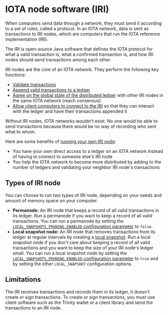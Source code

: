 # IOTA node software (IRI)

When computers send data through a network, they must send it according to a set of rules, called a protocol. In an IOTA network, data is sent as transactions to IRI nodes, which are computers that run the IOTA reference implementation (IRI).

The IRI is open-source Java software that defines the IOTA protocol for what a valid transaction is, what a confirmed transaction is, and how IRI nodes should send transactions among each other.

IRI nodes are the core of an IOTA network. They perform the following key functions:

- [Validate transactions](concepts/transaction-validation.md)
- [Append valid transactions to a ledger](concepts/the-distributed-ledger.md)
- [Agree on the global state of the distributed ledger](concepts/the-distributed-ledger.md) with other IRI nodes in the same IOTA network (reach consensus)
- [Allow client computers to connect to the IRI](how-to-guides/interacting-with-the-iri.md) so that they can interact with the ledger and have their transactions appended it

Without IRI nodes, IOTA networks wouldn't exist. No one would be able to send transactions because there would be no way of recording who sent what to whom.

Here are some benefits of [running your own IRI node](how-to-guides/running-the-iri.md):

- You have your own direct access to a ledger on an IOTA network instead of having to connect to someone else's IRI node
- You help the IOTA network to become more distributed by adding to the number of ledgers and validating your neighbor IRI node's transactions

## Types of IRI node

You can choose to run two types of IRI node, depending on your needs and amount of memory space on your computer:

- **Permanode:** An IRI node that keeps a record of all valid transactions in its ledger. Run a permanode if you want to keep a record of all valid transactions. You can run a permanode by setting the [`LOCAL_SNAPSHOTS_PRUNING_ENABLED` configuration parameter](references/iri-configuration-options#local-snapshots-pruning-enabled) to `false`.
- **Local snapshot node:** An IRI node that removes transactions from its ledger at regular intervals by creating a [local snapshot](concepts/local-snapshot.md). Run a local snapshot node if you don't care about keeping a record of all valid transactions and you want to keep the size of your IRI node's ledger small. You can run a local snapshot node by setting the [`LOCAL_SNAPSHOTS_PRUNING_ENABLED` configuration parameter](references/iri-configuration-options#local-snapshots-pruning-enabled) to `true` and by setting the other `LOCAL_SNAPSHOT` configuration options.

## Limitations

The IRI receives transactions and records them in its ledger, it doesn't create or sign transactions. To create or sign transactions, you must use client software such as the Trinity wallet or a client library and send the transactions to an IRI node.